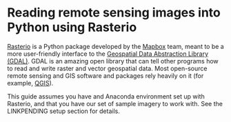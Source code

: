 # Reading remote sensing images into Python using Rasterio

[Rasterio](https://mapbox.github.io/rasterio/index.html) is a Python package developed by the [Mapbox](https://www.mapbox.com/) team, meant to be a more user-friendly interface to the [Geospatial Data Abstraction Library (GDAL)](http://www.gdal.org/). GDAL is an amazing open library that can tell other programs how to read and write raster and vector geospatial data. Most open-source remote sensing and GIS software and packages rely heavily on it (for example, [QGIS](www.qgis.org)).

This guide assumes you have and Anaconda environment set up with Rasterio, and that you have our set of sample imagery to work with. See the LINKPENDING setup section for details.
